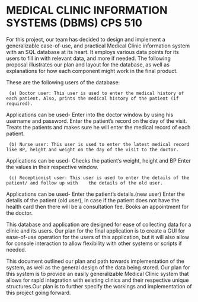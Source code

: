 # MEDICAL CLINIC INFORMATION SYSTEMS (DBMS) CPS 510

For this project, our team has decided to design and implement a generalizable ease-of-use, and practical Medical Clinic information system with an SQL database at its heart. It employs various data points for its users to fill in with relevant data, and more if needed. The following proposal illustrates our plan and layout for the database, as well as explanations for how each component might work in the final product.

These are the following users of the database:

     (a) Doctor user: This user is used to enter the medical history of each patient. Also, prints the medical history of the patient (if required).
Applications can be used-
Enter into the doctor window by using his username and password.
Enter the patient’s record on the day of the visit.
Treats the patients and makes sure he will enter the medical record of each patient.

     (b) Nurse user: This user is used to enter the latest medical record like BP, height and weight on the day of the visit to the doctor.
Applications can be used-
Checks the patient’s weight, height and BP
Enter the values in their respective window.

     (c) Receptionist user: This user is used to enter the details of the patient/ and follow up with    the details of the old user.
Applications can be used-
Enter the patient’s details.(new user)
Enter the details of the patient (old user), in case if the patient does not have the health card then there will be a consultation fee.
Books an appointment for the doctor.


This database and application are designed for ease of collecting data for a clinic and its users. Our plan for the final application is to create a GUI for ease-of-use operation for the users of this application, but it will also allow for console interaction to allow flexibility with other systems or scripts if needed.

This document outlined our plan and path towards implementation of the system, as well as the general design of the data being stored. Our plan for this system is to provide an easily generalizable Medical Clinic system that allows for rapid integration with existing clinics and their respective unique structures.Our plan is to further specify the workings and implementation of this project going forward.

